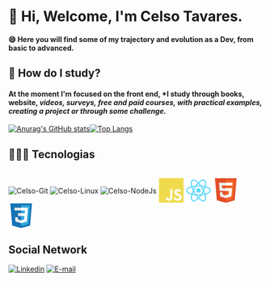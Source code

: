 #  👋 Hi, Welcome, I'm Celso Tavares.

#### 😄 Here you will find some of my trajectory and evolution as a Dev, from basic to advanced.

## 🤔 How do I study?
#### At the moment I'm focused on the front end, *I study through books, website, *videos, surveys, free and paid courses, with practical examples, creating a project or through some challenge.*

[![Anurag's GitHub stats](https://github-readme-stats.vercel.app/api?username=CelsoTavares&show_icons=true&theme=radical)](https://github.com/CelsoTavares/github-readme-stats&show_icons=true&theme=radical)[![Top Langs](https://github-readme-stats.vercel.app/api/top-langs/?username=CelsoTavares&layout=compact&show_icons=true&theme=radical)](https://github.com/CelsoTavares/github-readme-stats)

## 🧑🏻‍💻 Tecnologias 

<div style="display: inline_block"><br>
  <img align="center" alt="Celso-Git" height="50" width="50" src="https://cdn.jsdelivr.net/gh/devicons/devicon/icons/git/git-original.svg"> 
  <img align="center" alt="Celso-Linux" height="50" width="50" src="https://cdn.jsdelivr.net/gh/devicons/devicon/icons/linux/linux-original.svg">
  <img align="center" alt="Celso-NodeJs" height="50" width="50" src="https://cdn.jsdelivr.net/gh/devicons/devicon/icons/nodejs/nodejs-original.svg">
  <img align="center" alt="Celso-Js" height="50" width="50" src="https://raw.githubusercontent.com/devicons/devicon/master/icons/javascript/javascript-plain.svg">
  <img align="center" alt="Celso-React" height="50" width="50" src="https://raw.githubusercontent.com/devicons/devicon/master/icons/react/react-original.svg">
  <img align="center" alt="Celso-HTML" height=50" width="50" src="https://raw.githubusercontent.com/devicons/devicon/master/icons/html5/html5-original.svg">
  <img align="center" alt="Celso-CSS" height="50" width="50" src="https://raw.githubusercontent.com/devicons/devicon/master/icons/css3/css3-original.svg">
</div>

## Social Network
[![Linkedin](https://img.shields.io/badge/LinkedIn-0077B5?style=for-the-badge&logo=linkedin&logoColor=white)](https://www.linkedin.com/in/celsotavaresjunior/) 
[![E-mail](https://img.shields.io/badge/Outlook-0078D4?style=for-the-badge&logo=microsoft-outlook&logoColor=white)](mailto:antoniocelsojr@hotmail.com)


<!--
**CelsoTavares/CelsoTavares** is a ✨ _special_ ✨ repository because its `README.md` (this file) appears on your GitHub profile.

Here are some ideas to get you started:

- 🔭 I’m currently working on ...
- 🌱 I’m currently learning ...
- 👯 I’m looking to collaborate on ...
-  I’m looking for help with ...
- 💬 Ask me about ...
- 📫 How to reach me: ...
-  Pronouns: ...
- ⚡ Fun fact: ...
-->
